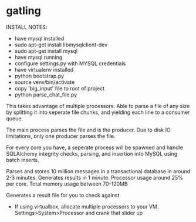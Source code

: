 # gatling
INSTALL NOTES:

- have mysql installed
- sudo apt-get install libmysqlclient-dev
- sudo apt-get install mysql
- have mysql running
- configure settings.py with MYSQL credentials
- have virtualenv installed
- python bootstrap.py
- source venv/bin/activate 
- copy 'big_input' file to root of project 
- python parse_chat_file.py

This takes advantage of multiple processors. Able to parse a file of any size by splitting it into seperate file chunks, and yielding each line to a consumer queue.

The main process parses the file and is the producer. Due to disk IO limitations, only one producer parses the file. 

For every core you have, a seperate process will be spawned and handle SQLAlchemy integrity checks, parsing, and insertion into MySQL using batch inserts.

Parses and stores 10 million messages in a transactional database in around 2-3 minutes. Generates results in 1 minute. Processor usage around 25% per core. Total memory usage between 70-120MB 

Generates a result file for you to check against.

- If using virtualbox, allocate multiple processors to your VM. Settings>System>Processor and crank that slider up
